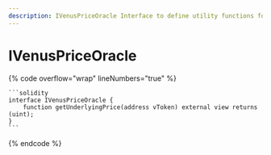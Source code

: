 ```yaml
---
description: IVenusPriceOracle Interface to define utility functions for VenusPriceOracle .
---
```


# IVenusPriceOracle

{% code overflow="wrap" lineNumbers="true" %}
````solidity
```solidity
interface IVenusPriceOracle {
    function getUnderlyingPrice(address vToken) external view returns (uint);
}
```
````
{% endcode %}
